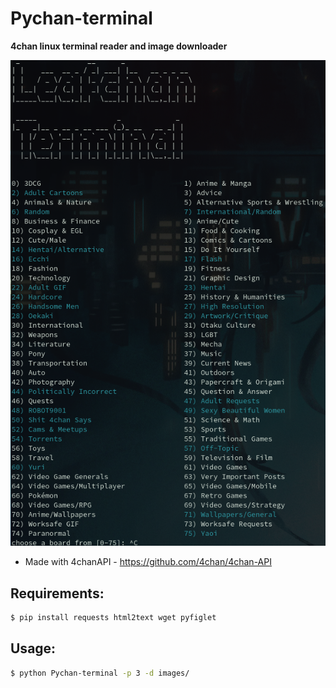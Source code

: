 # Pychan-terminal
**4chan linux terminal reader and image downloader**

![Menu](https://github.com/Malar00/Pychan-terminal/blob/extra/leafterm.png?raw=true "Menu")

* Made with 4chanAPI - https://github.com/4chan/4chan-API

## Requirements:

```bash
$ pip install requests html2text wget pyfiglet
```
## Usage:

```bash
$ python Pychan-terminal -p 3 -d images/
```

